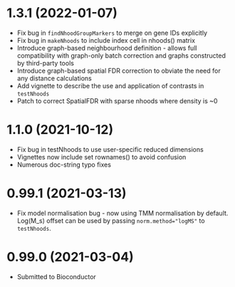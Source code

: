 # 1.3.1 (2022-01-07)
+ Fix bug in `findNhoodGroupMarkers` to merge on gene IDs explicitly
+ Fix bug in `makeNhoods` to include index cell in nhoods() matrix
+ Introduce graph-based neighbourhood definition - allows full compatibility with graph-only batch correction and graphs constructed by third-party tools
+ Introduce graph-based spatial FDR correction to obviate the need for any distance calculations
+ Add vignette to describe the use and application of contrasts in `testNhoods`
+ Patch to correct SpatialFDR with sparse nhoods where density is ~0

# 1.1.0 (2021-10-12)
+ Fix bug in testNhoods to use user-specific reduced dimensions
+ Vignettes now include set rownames() to avoid confusion
+ Numerous doc-string typo fixes

# 0.99.1 (2021-03-13)
+ Fix model normalisation bug - now using TMM normalisation by default. Log(M_s) offset can be used by passing `norm.method="logMS"` to `testNhoods`.

# 0.99.0 (2021-03-04)
+ Submitted to Bioconductor

